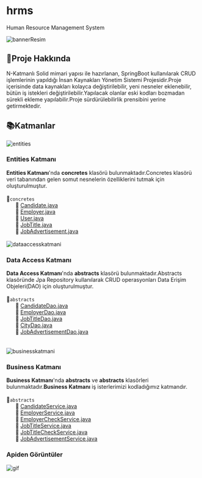 # hrms
Human Resource Management System

![bannerResim](https://i.ibb.co/j8FF1hf/Data-Access-3.jpg)




## :pushpin:Proje Hakkında
N-Katmanlı Solid mimari yapısı ile hazırlanan, SpringBoot kullanılarak CRUD işlemlerinin yapıldığı 
İnsan Kaynakları Yönetim Sistemi Projesidir.Proje içerisinde data kaynakları kolayca değiştirilebilir,
yeni nesneler eklenebilir, bütün iş istekleri değiştirilebilir.Yapılacak olanlar eski kodları bozmadan 
sürekli ekleme yapılabilir.Proje sürdürülebilirlik prensibini yerine getirmektedir.
## :books:Katmanlar
![entities](https://s3.gifyu.com/images/Data-Access.gif)

### Entities Katmanı
**Entities Katmanı**'nda **concretes**  klasörü bulunmaktadır.Concretes klasörü veri tabanından 
gelen somut nesnelerin özelliklerini tutmak için oluşturulmuştur.
<br> <br>:file_folder:`concretes`  
&nbsp;&nbsp;&nbsp;&nbsp;&nbsp;&nbsp;:page_facing_up: [Candidate.java](https://github.com/atakanreyhanioglu/hrms/blob/master/hrms/src/main/java/kodlamaio/hrms/entities/concretes/Candidate.java) 
<br>&nbsp;&nbsp;&nbsp;&nbsp;&nbsp;&nbsp;:page_facing_up: [Employer.java](https://github.com/atakanreyhanioglu/hrms/blob/master/hrms/src/main/java/kodlamaio/hrms/entities/concretes/Employer.java) 
<br>&nbsp;&nbsp;&nbsp;&nbsp;&nbsp;&nbsp;:page_facing_up: [User.java](https://github.com/atakanreyhanioglu/hrms/blob/master/hrms/src/main/java/kodlamaio/hrms/entities/concretes/User.java) 
<br>&nbsp;&nbsp;&nbsp;&nbsp;&nbsp;&nbsp;:page_facing_up: [JobTitle.java](https://github.com/atakanreyhanioglu/hrms/blob/master/hrms/src/main/java/kodlamaio/hrms/entities/concretes/JobTitle.java)  
&nbsp;&nbsp;&nbsp;&nbsp;&nbsp;&nbsp;:page_facing_up: [JobAdvertisement.java](https://github.com/atakanreyhanioglu/hrms/blob/master/hrms/src/main/java/kodlamaio/hrms/entities/concretes/JobAdvertisement.java)
<br><br>![dataaccesskatmani](https://i.ibb.co/f1cQDbm/Data-Access-2.jpg)
<br>


###  Data Access Katmanı
**Data Access Katmanı**'nda  **abstracts**  klasörü bulunmaktadır.Abstracts klasöründe Jpa Repository kullanılarak 
CRUD operasyonları Data Erişim Objeleri(DAO) için oluşturulmuştur.
<br> <br> :file_folder:`abstracts` 
<br>&nbsp;&nbsp;&nbsp;&nbsp;&nbsp;&nbsp;:page_facing_up: [CandidateDao.java](https://github.com/atakanreyhanioglu/hrms/blob/master/hrms/src/main/java/kodlamaio/hrms/dataAccess/abstracts/CandidateDao.java)  
&nbsp;&nbsp;&nbsp;&nbsp;&nbsp;&nbsp;:page_facing_up: [EmployerDao.java](https://github.com/atakanreyhanioglu/hrms/blob/master/hrms/src/main/java/kodlamaio/hrms/dataAccess/abstracts/EmployerDao.java)
<br>&nbsp;&nbsp;&nbsp;&nbsp;&nbsp;&nbsp;:page_facing_up: [JobTitleDao.java](https://github.com/atakanreyhanioglu/hrms/blob/master/hrms/src/main/java/kodlamaio/hrms/dataAccess/abstracts/JobTitleDao.java)  
&nbsp;&nbsp;&nbsp;&nbsp;&nbsp;&nbsp;:page_facing_up: [CityDao.java](https://github.com/atakanreyhanioglu/hrms/blob/master/hrms/src/main/java/kodlamaio/hrms/dataAccess/abstracts/CityDao.java)  
&nbsp;&nbsp;&nbsp;&nbsp;&nbsp;&nbsp;:page_facing_up: [JobAdvertisementDao.java](https://github.com/atakanreyhanioglu/hrms/blob/master/hrms/src/main/java/kodlamaio/hrms/dataAccess/abstracts/JobAdvertisementDao.java)  
<br><br>![businesskatmani](https://i.ibb.co/ZGmxqKk/Data-Access-5.jpg)
<br>
###  Business Katmanı
**Business Katmanı**'nda  **abstracts** ve **abstracts**  klasörleri bulunmaktadır.**Business Katmanı** iş isterlerimizi kodladığımız katmandır. 
<br> <br> :file_folder:`abstracts` 
<br>&nbsp;&nbsp;&nbsp;&nbsp;&nbsp;&nbsp;:page_facing_up: [CandidateService.java](https://github.com/atakanreyhanioglu/hrms/blob/master/hrms/src/main/java/kodlamaio/hrms/business/abstracts/CandidateService.java)  
&nbsp;&nbsp;&nbsp;&nbsp;&nbsp;&nbsp;:page_facing_up: [EmployerService.java](https://github.com/atakanreyhanioglu/hrms/blob/master/hrms/src/main/java/kodlamaio/hrms/business/abstracts/EmployerService.java)
<br>&nbsp;&nbsp;&nbsp;&nbsp;&nbsp;&nbsp;:page_facing_up: [EmployerCheckService.java](https://github.com/atakanreyhanioglu/hrms/blob/master/hrms/src/main/java/kodlamaio/hrms/business/abstracts/EmployerCheckService.java)
<br>&nbsp;&nbsp;&nbsp;&nbsp;&nbsp;&nbsp;:page_facing_up: [JobTitleService.java](https://github.com/atakanreyhanioglu/hrms/blob/master/hrms/src/main/java/kodlamaio/hrms/business/abstracts/JobTitleService.java)
<br>&nbsp;&nbsp;&nbsp;&nbsp;&nbsp;&nbsp;:page_facing_up: [JobTitleCheckService.java](https://github.com/atakanreyhanioglu/hrms/blob/master/hrms/src/main/java/kodlamaio/hrms/business/abstracts/JobTitleCheckService.java)
<br>&nbsp;&nbsp;&nbsp;&nbsp;&nbsp;&nbsp;:page_facing_up: [JobAdvertisementService.java](https://github.com/atakanreyhanioglu/hrms/blob/master/hrms/src/main/java/kodlamaio/hrms/business/abstracts/JobAdvertisementService.java)

###  Apiden Görüntüler
![gif](https://i.ibb.co/xq08qTt/odev.gif) 

